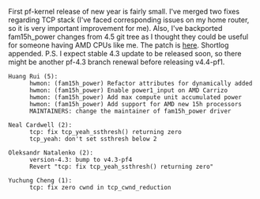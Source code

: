 First pf-kernel release of new year is fairly small. I've merged two fixes regarding TCP stack (I've faced corresponding issues on my home router, so it is very important improvement for me). Also, I've backported fam15h_power changes from 4.5 git tree as I thought they could be useful for someone having AMD CPUs like me. The patch is [here](https://pf.natalenko.name/sources/4.3/patch-4.3-pf4.xz). Shortlog appended. P.S. I expect stable 4.3 update to be released soon, so there might be another pf-4.3 branch renewal before releasing v4.4-pf1. 
    
    
    Huang Rui (5):
          hwmon: (fam15h_power) Refactor attributes for dynamically added
          hwmon: (fam15h_power) Enable power1_input on AMD Carrizo
          hwmon: (fam15h_power) Add max compute unit accumulated power
          hwmon: (fam15h_power) Add support for AMD new 15h processors
          MAINTAINERS: change the maintainer of fam15h_power driver
    
    Neal Cardwell (2):
          tcp: fix tcp_yeah_ssthresh() returning zero
          tcp_yeah: don't set ssthresh below 2
    
    Oleksandr Natalenko (2):
          version-4.3: bump to v4.3-pf4
          Revert "tcp: fix tcp_yeah_ssthresh() returning zero"
    
    Yuchung Cheng (1):
          tcp: fix zero cwnd in tcp_cwnd_reduction
